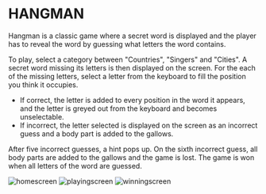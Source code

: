 # HANGMAN 

Hangman is a classic game where a secret word is displayed and the player has to reveal the word by guessing what letters the word contains. 

To play, select a category between "Countries", "Singers" and "Cities". A secret word missing its letters is then displayed on the screen. For the each of the missing letters, select a letter from the keyboard to fill the position you think it occupies. 
* If correct, the letter is added to every position in the word it appears, and the letter is greyed out from the keyboard and becomes unselectable. 
* If incorrect, the letter selected is displayed on the screen as an incorrect guess and a body part is added to the gallows.

After five incorrect guesses, a hint pops up. On the sixth incorrect guess, all body parts are added to the gallows and the game is lost. 
The game is won when all letters of the word are guessed. 


![homescreen](https://i.imgur.com/1rccZ4q.jpg)
![playingscreen](https://i.imgur.com/868LKCy.png)
![winningscreen](https://i.imgur.com/VVc9LWy.png)